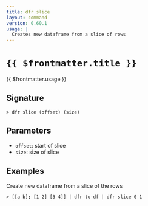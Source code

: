 ```yaml
---
title: dfr slice
layout: command
version: 0.60.1
usage: |
  Creates new dataframe from a slice of rows
---
```


# `{{ $frontmatter.title }}`

<div style='white-space: pre-wrap;'>{{ $frontmatter.usage }}</div>

## Signature

`> dfr slice (offset) (size)`

## Parameters

- `offset`: start of slice
- `size`: size of slice

## Examples

Create new dataframe from a slice of the rows

```shell
> [[a b]; [1 2] [3 4]] | dfr to-df | dfr slice 0 1
```
